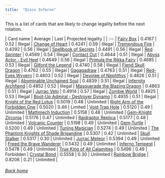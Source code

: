 ```yaml
---
title:  "Disco Inferno"
---
```


This is a list of cards that are likely to change legality before the next rotation.

| Card name | Average | Last | Projected legality |
| :-- |
[Fairy Box](https://db.ygoprodeck.com/card/?search=Fairy%20Box) | 0.4167 | 0.52 | Illegal |
[Change of Heart](https://db.ygoprodeck.com/card/?search=Change%20of%20Heart) | 0.4241 | 0.59 | Illegal |
[Tremendous Fire](https://db.ygoprodeck.com/card/?search=Tremendous%20Fire) | 0.4392 | 0.56 | Illegal |
[Spellbook of Secrets](https://db.ygoprodeck.com/card/?search=Spellbook%20of%20Secrets) | 0.4491 | 0.56 | Illegal |
[Red Sprinter](https://db.ygoprodeck.com/card/?search=Red%20Sprinter) | 0.4569 | 0.54 | Illegal |
[Contact Out](https://db.ygoprodeck.com/card/?search=Contact%20Out) | 0.4644 | 0.51 | Illegal |
[Abyss Actor - Evil Heel](https://db.ygoprodeck.com/card/?search=Abyss%20Actor%20-%20Evil%20Heel) | 0.4649 | 0.56 | Illegal |
[Primula the Rikka Fairy](https://db.ygoprodeck.com/card/?search=Primula%20the%20Rikka%20Fairy) | 0.4685 | 0.53 | Illegal |
[Gilford the Legend](https://db.ygoprodeck.com/card/?search=Gilford%20the%20Legend) | 0.4740 | 0.58 | Illegal |
[Fiend Skull Dragon](https://db.ygoprodeck.com/card/?search=Fiend%20Skull%20Dragon) | 0.4762 | 0.55 | Illegal |
[Gagagadraw](https://db.ygoprodeck.com/card/?search=Gagagadraw) | 0.4763 | 0.51 | Illegal |
[Red-Eyes Wyvern](https://db.ygoprodeck.com/card/?search=Red-Eyes%20Wyvern) | 0.4803 | 0.52 | Illegal |
[Devotee of Nephthys](https://db.ygoprodeck.com/card/?search=Devotee%20of%20Nephthys) | 0.4826 | 0.51 | Illegal |
[Abominable Unchained Soul](https://db.ygoprodeck.com/card/?search=Abominable%20Unchained%20Soul) | 0.4839 | 0.51 | Illegal |
[Infernity Archfiend](https://db.ygoprodeck.com/card/?search=Infernity%20Archfiend) | 0.4852 | 0.52 | Illegal |
[Masquerade the Blazing Dragon](https://db.ygoprodeck.com/card/?search=Masquerade%20the%20Blazing%20Dragon) | 0.4863 | 0.51 | Illegal |
[Jurrac Velo](https://db.ygoprodeck.com/card/?search=Jurrac%20Velo) | 0.4914 | 0.57 | Illegal |
[Zombie World](https://db.ygoprodeck.com/card/?search=Zombie%20World) | 0.4925 | 0.53 | Illegal |
[Boot-Up Admiral - Destroyer Dynamo](https://db.ygoprodeck.com/card/?search=Boot-Up%20Admiral%20-%20Destroyer%20Dynamo) | 0.4935 | 0.51 | Illegal |
[Knight of the Red Lotus](https://db.ygoprodeck.com/card/?search=Knight%20of%20the%20Red%20Lotus) | 0.5019 | 0.48 | Unlimited |
[Right Arm of the Forbidden One](https://db.ygoprodeck.com/card/?search=Right%20Arm%20of%20the%20Forbidden%20One) | 0.5020 | 0.46 | Limited |
[Void Trap Hole](https://db.ygoprodeck.com/card/?search=Void%20Trap%20Hole) | 0.5120 | 0.49 | Unlimited |
[Mathmech Induction](https://db.ygoprodeck.com/card/?search=Mathmech%20Induction) | 0.5158 | 0.48 | Unlimited |
[Gem-Knight Zirconia](https://db.ygoprodeck.com/card/?search=Gem-Knight%20Zirconia) | 0.5176 | 0.47 | Unlimited |
[Raidraptor Replica](https://db.ygoprodeck.com/card/?search=Raidraptor%20Replica) | 0.5177 | 0.48 | Unlimited |
[Volcanic Counter](https://db.ygoprodeck.com/card/?search=Volcanic%20Counter) | 0.5198 | 0.49 | Unlimited |
[Gem-Turtle](https://db.ygoprodeck.com/card/?search=Gem-Turtle) | 0.5200 | 0.49 | Unlimited |
[Tuning Magician](https://db.ygoprodeck.com/card/?search=Tuning%20Magician) | 0.5274 | 0.49 | Unlimited |
[The Phantom Knights of Shade Brigandine](https://db.ygoprodeck.com/card/?search=The%20Phantom%20Knights%20of%20Shade%20Brigandine) | 0.5307 | 0.42 | Unlimited |
[Skull Stalker](https://db.ygoprodeck.com/card/?search=Skull%20Stalker) | 0.5317 | 0.30 | Unlimited |
[Jurrac Meteor](https://db.ygoprodeck.com/card/?search=Jurrac%20Meteor) | 0.5394 | 0.49 | Unlimited |
[Freed the Brave Wanderer](https://db.ygoprodeck.com/card/?search=Freed%20the%20Brave%20Wanderer) | 0.5432 | 0.49 | Unlimited |
[Inferno Tempest](https://db.ygoprodeck.com/card/?search=Inferno%20Tempest) | 0.5478 | 0.49 | Unlimited |
[True King of All Calamities](https://db.ygoprodeck.com/card/?search=True%20King%20of%20All%20Calamities) | 0.5496 | 0.49 | Forbidden |
[Crystal Bond](https://db.ygoprodeck.com/card/?search=Crystal%20Bond) | 0.5558 | 0.30 | Unlimited |
[Rainbow Bridge](https://db.ygoprodeck.com/card/?search=Rainbow%20Bridge) | 0.8206 | 0.21 | Unlimited |

###### [Back home](index)